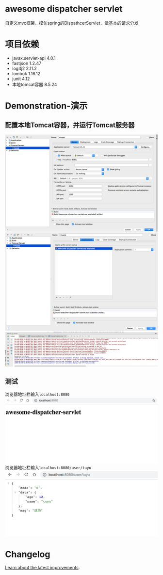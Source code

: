 # awesome dispatcher servlet

自定义mvc框架，模仿spring的DispathcerServlet，做基本的请求分发

# 项目依赖
- javax.servlet-api 4.0.1
- fastjson 1.2.47
- log4j2 2.11.2
- lombok 1.16.12
- junit 4.12
- 本地tomcat容器 8.5.24

# Demonstration-演示

## 配置本地Tomcat容器，并运行Tomcat服务器
![image][tomcat_config1]
![image][tomcat_config2]
![image][tomcat_run]

## 测试
浏览器地址栏输入`localhost:8080`
![image][demo_index]
浏览器地址栏输入`localhost:8080/user/tuyu`
![image][demo_user_tuyu]


# Changelog
[Learn about the latest improvements][changelog].

[changelog]: https://github.com/scutuyu/awesome-dispatcher-servlet/blob/master/CHANGELOG.md
[tomcat_config1]: https://github.com/scutuyu/awesome-dispatcher-servlet/raw/master/images/tomcat_config1.png
[tomcat_config2]: https://github.com/scutuyu/awesome-dispatcher-servlet/raw/master/images/tomcat_config2.png
[tomcat_run]: https://github.com/scutuyu/awesome-dispatcher-servlet/raw/master/images/tomcat_run.png
[demo_index]: https://github.com/scutuyu/awesome-dispatcher-servlet/raw/master/images/demo_index.png
[demo_user_tuyu]: https://github.com/scutuyu/awesome-dispatcher-servlet/raw/master/images/demo_user_tuyu.png